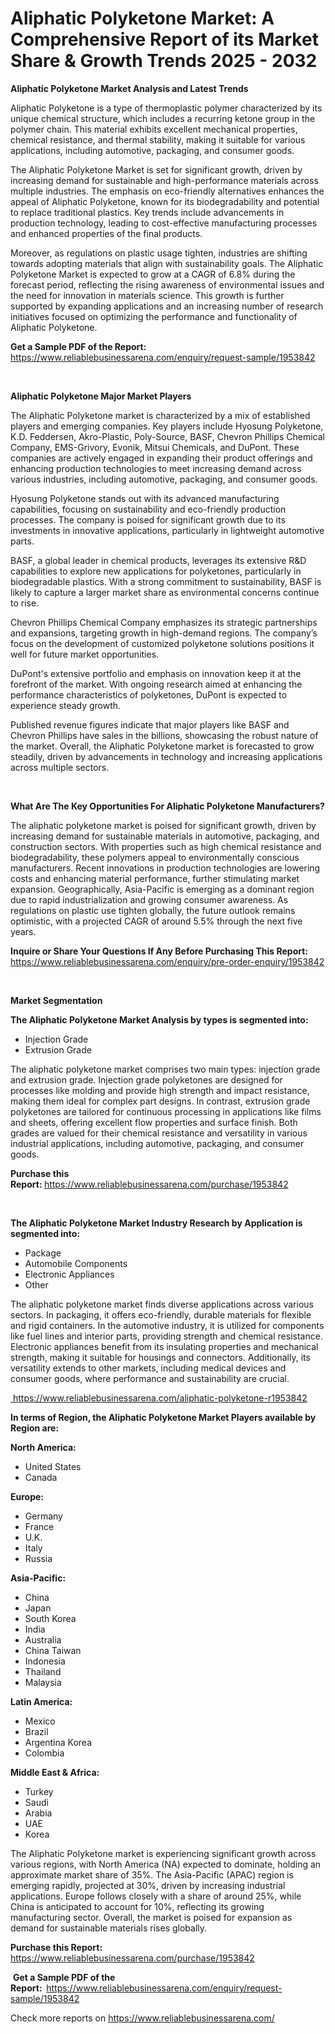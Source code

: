 <p><h1>Aliphatic Polyketone Market: A Comprehensive Report of its Market Share & Growth Trends 2025 - 2032</h1></p><p><strong>Aliphatic Polyketone Market Analysis and Latest Trends</strong></p>
<p><p>Aliphatic Polyketone is a type of thermoplastic polymer characterized by its unique chemical structure, which includes a recurring ketone group in the polymer chain. This material exhibits excellent mechanical properties, chemical resistance, and thermal stability, making it suitable for various applications, including automotive, packaging, and consumer goods. </p><p>The Aliphatic Polyketone Market is set for significant growth, driven by increasing demand for sustainable and high-performance materials across multiple industries. The emphasis on eco-friendly alternatives enhances the appeal of Aliphatic Polyketone, known for its biodegradability and potential to replace traditional plastics. Key trends include advancements in production technology, leading to cost-effective manufacturing processes and enhanced properties of the final products.</p><p>Moreover, as regulations on plastic usage tighten, industries are shifting towards adopting materials that align with sustainability goals. The Aliphatic Polyketone Market is expected to grow at a CAGR of 6.8% during the forecast period, reflecting the rising awareness of environmental issues and the need for innovation in materials science. This growth is further supported by expanding applications and an increasing number of research initiatives focused on optimizing the performance and functionality of Aliphatic Polyketone.</p></p>
<p><strong>Get a Sample PDF of the Report:&nbsp;</strong> <a href="https://www.reliablebusinessarena.com/enquiry/request-sample/1953842?utm_campaign=3013&utm_medium=2&utm_source=Github&utm_content=ia&utm_term=31032025&utm_id=aliphatic-polyketone">https://www.reliablebusinessarena.com/enquiry/request-sample/1953842</a></p>
<p>&nbsp;</p>
<p><strong>Aliphatic Polyketone Major Market Players</strong></p>
<p><p>The Aliphatic Polyketone market is characterized by a mix of established players and emerging companies. Key players include Hyosung Polyketone, K.D. Feddersen, Akro-Plastic, Poly-Source, BASF, Chevron Phillips Chemical Company, EMS-Grivory, Evonik, Mitsui Chemicals, and DuPont. These companies are actively engaged in expanding their product offerings and enhancing production technologies to meet increasing demand across various industries, including automotive, packaging, and consumer goods.</p><p>Hyosung Polyketone stands out with its advanced manufacturing capabilities, focusing on sustainability and eco-friendly production processes. The company is poised for significant growth due to its investments in innovative applications, particularly in lightweight automotive parts. </p><p>BASF, a global leader in chemical products, leverages its extensive R&D capabilities to explore new applications for polyketones, particularly in biodegradable plastics. With a strong commitment to sustainability, BASF is likely to capture a larger market share as environmental concerns continue to rise.</p><p>Chevron Phillips Chemical Company emphasizes its strategic partnerships and expansions, targeting growth in high-demand regions. The company’s focus on the development of customized polyketone solutions positions it well for future market opportunities.</p><p>DuPont's extensive portfolio and emphasis on innovation keep it at the forefront of the market. With ongoing research aimed at enhancing the performance characteristics of polyketones, DuPont is expected to experience steady growth.</p><p>Published revenue figures indicate that major players like BASF and Chevron Phillips have sales in the billions, showcasing the robust nature of the market. Overall, the Aliphatic Polyketone market is forecasted to grow steadily, driven by advancements in technology and increasing applications across multiple sectors.</p></p>
<p>&nbsp;</p>
<p><strong>What Are The Key Opportunities For Aliphatic Polyketone Manufacturers?</strong></p>
<p><p>The aliphatic polyketone market is poised for significant growth, driven by increasing demand for sustainable materials in automotive, packaging, and construction sectors. With properties such as high chemical resistance and biodegradability, these polymers appeal to environmentally conscious manufacturers. Recent innovations in production technologies are lowering costs and enhancing material performance, further stimulating market expansion. Geographically, Asia-Pacific is emerging as a dominant region due to rapid industrialization and growing consumer awareness. As regulations on plastic use tighten globally, the future outlook remains optimistic, with a projected CAGR of around 5.5% through the next five years.</p></p>
<p><strong>Inquire or Share Your Questions If Any Before Purchasing This Report:</strong> <a href="https://www.reliablebusinessarena.com/enquiry/pre-order-enquiry/1953842?utm_campaign=3013&utm_medium=2&utm_source=Github&utm_content=ia&utm_term=31032025&utm_id=aliphatic-polyketone">https://www.reliablebusinessarena.com/enquiry/pre-order-enquiry/1953842</a></p>
<p>&nbsp;</p>
<p><strong>Market Segmentation</strong></p>
<p><strong>The Aliphatic Polyketone Market Analysis by types is segmented into:</strong></p>
<p><ul><li>Injection Grade</li><li>Extrusion Grade</li></ul></p>
<p><p>The aliphatic polyketone market comprises two main types: injection grade and extrusion grade. Injection grade polyketones are designed for processes like molding and provide high strength and impact resistance, making them ideal for complex part designs. In contrast, extrusion grade polyketones are tailored for continuous processing in applications like films and sheets, offering excellent flow properties and surface finish. Both grades are valued for their chemical resistance and versatility in various industrial applications, including automotive, packaging, and consumer goods.</p></p>
<p><strong>Purchase this Report:&nbsp;</strong><a href="https://www.reliablebusinessarena.com/purchase/1953842?utm_campaign=3013&utm_medium=2&utm_source=Github&utm_content=ia&utm_term=31032025&utm_id=aliphatic-polyketone">https://www.reliablebusinessarena.com/purchase/1953842</a></p>
<p>&nbsp;</p>
<p><strong>The Aliphatic Polyketone Market Industry Research by Application is segmented into:</strong></p>
<p><ul><li>Package</li><li>Automobile Components</li><li>Electronic Appliances</li><li>Other</li></ul></p>
<p><p>The aliphatic polyketone market finds diverse applications across various sectors. In packaging, it offers eco-friendly, durable materials for flexible and rigid containers. In the automotive industry, it is utilized for components like fuel lines and interior parts, providing strength and chemical resistance. Electronic appliances benefit from its insulating properties and mechanical strength, making it suitable for housings and connectors. Additionally, its versatility extends to other markets, including medical devices and consumer goods, where performance and sustainability are crucial.</p></p>
<p><a href="https://www.reliablebusinessarena.com/aliphatic-polyketone-r1953842?utm_campaign=3013&utm_medium=2&utm_source=Github&utm_content=ia&utm_term=31032025&utm_id=aliphatic-polyketone">&nbsp;https://www.reliablebusinessarena.com/aliphatic-polyketone-r1953842</a></p>
<p><strong>In terms of Region, the Aliphatic Polyketone Market Players available by Region are:</strong></p>
<p>
    <p> <strong> North America: </strong>
        <ul>
            <li>United States</li>
            <li>Canada</li>
        </ul>
        </p> 
    <p> <strong> Europe: </strong>
        <ul>
            <li>Germany</li>
            <li>France</li>
            <li>U.K.</li>
            <li>Italy</li>
            <li>Russia</li>
        </ul>
        </p> 
    <p> <strong> Asia-Pacific: </strong>
        <ul>
            <li>China</li>
            <li>Japan</li>
            <li>South Korea</li>
            <li>India</li>
            <li>Australia</li>
            <li>China Taiwan</li>
            <li>Indonesia</li>
            <li>Thailand</li>
            <li>Malaysia</li>
        </ul>
        </p> 
    <p> <strong> Latin America: </strong>
        <ul>
            <li>Mexico</li>
            <li>Brazil</li>
            <li>Argentina Korea</li>
            <li>Colombia</li>
        </ul>
        </p> 
    <p> <strong> Middle East & Africa: </strong>
        <ul>
            <li>Turkey</li>
            <li>Saudi</li>
            <li>Arabia</li>
            <li>UAE</li>
            <li>Korea</li>
        </ul>
    </p>
    </p>
<p><p>The Aliphatic Polyketone market is experiencing significant growth across various regions, with North America (NA) expected to dominate, holding an approximate market share of 35%. The Asia-Pacific (APAC) region is emerging rapidly, projected at 30%, driven by increasing industrial applications. Europe follows closely with a share of around 25%, while China is anticipated to account for 10%, reflecting its growing manufacturing sector. Overall, the market is poised for expansion as demand for sustainable materials rises globally.</p></p>
<p><strong>Purchase this Report: </strong><a href="https://www.reliablebusinessarena.com/purchase/1953842?utm_campaign=3013&utm_medium=2&utm_source=Github&utm_content=ia&utm_term=31032025&utm_id=aliphatic-polyketone">https://www.reliablebusinessarena.com/purchase/1953842</a></p>
<p>&nbsp;<strong>Get a Sample PDF of the Report:&nbsp;&nbsp;</strong><a href="https://www.reliablebusinessarena.com/enquiry/request-sample/1953842?utm_campaign=3013&utm_medium=2&utm_source=Github&utm_content=ia&utm_term=31032025&utm_id=aliphatic-polyketone">https://www.reliablebusinessarena.com/enquiry/request-sample/1953842</a></p>
<p><strong></strong></p>
<p>Check more reports on <a href="https://www.reliablebusinessarena.com/?utm_campaign=3013&utm_medium=2&utm_source=Github&utm_content=ia&utm_term=31032025&utm_id=aliphatic-polyketone">https://www.reliablebusinessarena.com/</a></p>